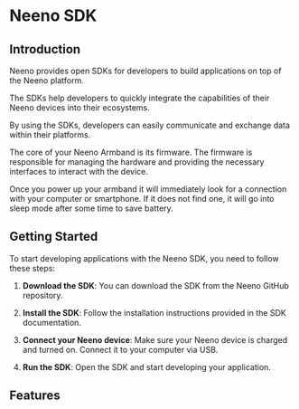 # Neeno SDK

## Introduction

Neeno provides open SDKs for developers to build applications on top of the
Neeno platform.

The SDKs help developers to quickly integrate the capabilities of their Neeno
devices into their ecosystems.

By using the SDKs, developers can easily communicate and exchange data within
their platforms.

The core of your Neeno Armband is its firmware. The firmware is responsible for
managing the hardware and providing the necessary interfaces to interact with
the device.

Once you power up your armband it will immediately look for a connection with
your computer or smartphone. If it does not find one, it will go into sleep
mode after some time to save battery.

## Getting Started

To start developing applications with the Neeno SDK, you need to follow these
steps:

1. **Download the SDK**: You can download the SDK from the Neeno GitHub
   repository.

2. **Install the SDK**: Follow the installation instructions provided in the
    SDK documentation.

3. **Connect your Neeno device**: Make sure your Neeno device is charged and
    turned on. Connect it to your computer via USB.

4. **Run the SDK**: Open the SDK and start developing your application.

## Features
